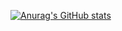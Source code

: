 [![Anurag's GitHub stats](https://github-readme-stats.vercel.app/api?username=SBHbro)](https://github.com/anuraghazra/github-readme-stats)

<!--
**SBHbro/SBHbro** is a ✨ _special_ ✨ repository because its `README.md` (this file) appears on your GitHub profile.

Here are some ideas to get you started:

- 🔭 I’m currently working on ...
- 🌱 I’m currently learning ...
- 👯 I’m looking to collaborate on ...
- 🤔 I’m looking for help with ...
- 💬 Ask me about ...
- 📫 How to reach me: ...
- 😄 Pronouns: ...
- ⚡ Fun fact: ...
-->
